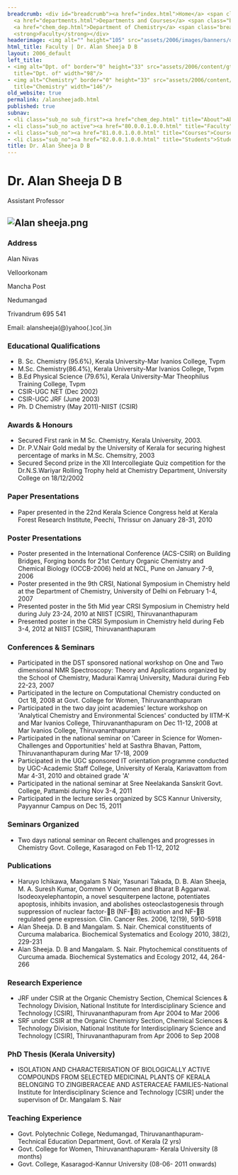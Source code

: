 ```yaml
---
breadcrumb: <div id="breadcrumb"><a href="index.html">Home</a> <span class="breadcrumb_spacer">&gt;</span>
  <a href="departments.html">Departments and Courses</a> <span class="breadcrumb_spacer">&gt;</span>
  <a href="chem_dep.html">Department of Chemistry</a> <span class="breadcrumb_spacer">&gt;</span>
  <strong>Faculty</strong></div>
headerimage: <img alt="" height="105" src="assets/2006/images/banners/departments.jpg" width="472"/>
html_title: Faculty | Dr. Alan Sheeja D B
layout: 2006_default
left_title:
- <img alt="Dpt. of" border="0" height="33" src="assets/2006/content/gt/fcb6421c7c62628408190d4ca84029e5.png"
  title="Dpt. of" width="98"/>
- <img alt="Chemistry" border="0" height="33" src="assets/2006/content/gt/7ed40be81a597d79acdb7f2e7ac6bfb9.png"
  title="Chemistry" width="146"/>
old_website: true
permalink: /alansheejadb.html
published: true
subnav:
- <li class="sub_no sub_first"><a href="chem_dep.html" title="About">About</a></li>
- <li class="sub_no active"><a href="80.0.0.1.0.0.html" title="Faculty">Faculty</a></li>
- <li class="sub_no"><a href="81.0.0.1.0.0.html" title="Courses">Courses</a></li>
- <li class="sub_no"><a href="82.0.0.1.0.0.html" title="Students">Students</a></li>
title: Dr. Alan Sheeja D B
---
```


# Dr. Alan Sheeja D B

Assistant Professor

![Alan sheeja.png](assets/2006/content/assets/2006/images/c1a597490dbf6617d883b1823f231190.png)  
---  
  
### Address

Alan Nivas

Velloorkonam

Mancha Post

Nedumangad

Trivandrum 695 541  
  
Email: alansheeja(@)yahoo(.)co(.)in

### Educational Qualifications

  * B. Sc. Chemistry (95.6%), Kerala University-Mar Ivanios College, Tvpm
  * M.Sc. Chemistry(86.4%), Kerala University-Mar Ivanios College, Tvpm
  * B.Ed Physical Science (79.6%), Kerala University-Mar Theophilus Training College, Tvpm
  * CSIR-UGC NET (Dec 2002)
  * CSIR-UGC JRF (June 2003)
  * Ph. D Chemistry (May 2011)-NIIST (CSIR)

### Awards & Honours

  * Secured First rank in M Sc. Chemistry, Kerala University, 2003.
  * Dr. P.V.Nair Gold medal by the University of Kerala for securing highest percentage of marks in M.Sc. Chemsitry, 2003
  * Secured Second prize in the XII Intercollegiate Quiz competition for the Dr.N.S.Wariyar Rolling Trophy held at Chemistry Department, University College on 18/12/2002

### Paper Presentations

  * Paper presented in the 22nd Kerala Science Congress held at Kerala Forest Research Institute, Peechi, Thrissur on January 28-31, 2010

### Poster Presentations

  * Poster presented in the International Conference (ACS-CSIR) on Building Bridges, Forging bonds for 21st Century Organic Chemistry and Chemical Biology (OCCB-2006) held at NCL, Pune on January 7-9, 2006
  * Poster presented in the 9th CRSI, National Symposium in Chemistry held at the Department of Chemistry, University of Delhi on February 1-4, 2007
  * Presented poster in the 5th Mid year CRSI Symposium in Chemistry held during July 23-24, 2010 at NIIST [CSIR], Thiruvananthapuram
  * Presented poster in the CRSI Symposium in Chemistry held during Feb 3-4, 2012 at NIIST [CSIR], Thiruvananthapuram

### Conferences & Seminars

  * Participated in the DST sponsored national workshop on One and Two dimensional NMR Spectroscopy: Theory and Applications organized by the School of Chemistry, Madurai Kamraj University, Madurai during Feb 22-23, 2007
  * Participated in the lecture on Computational Chemistry conducted on Oct 18, 2008 at Govt. College for Women, Thiruvananthapuram
  * Participated in the two day joint academies' lecture workshop on 'Analytical Chemistry and Environmental Sciences' conducted by IITM-K and Mar Ivanios College, Thiruvananthapuram on Dec 11-12, 2008 at Mar Ivanios College, Thiruvananthapuram
  * Participated in the national seminar on 'Career in Science for Women-Challenges and Opportunities' held at Sasthra Bhavan, Pattom, Thiruvananthapuram during Mar 17-18, 2009
  * Participated in the UGC sponsored IT orientation programme conducted by UGC-Academic Staff College, University of Kerala, Kariavattom from Mar 4-31, 2010 and obtained grade 'A'
  * Participated in the national seminar at Sree Neelakanda Sanskrit Govt. College, Pattambi during Nov 3-4, 2011
  * Participated in the lecture series organized by SCS Kannur University, Payyannur Campus on Dec 15, 2011

### Seminars Organized

  * Two days national seminar on Recent challenges and progresses in Chemistry Govt. College, Kasaragod on Feb 11-12, 2012

### Publications

  * Haruyo Ichikawa, Mangalam S Nair, Yasunari Takada, D. B. Alan Sheeja, M. A. Suresh Kumar, Oommen V Oommen and Bharat B Aggarwal. Isodeoxyelephantopin, a novel sesquiterpene lactone, potentiates apoptosis, inhibits invasion, and abolishes osteoclastogenesis through suppression of nuclear factor-B (NF-B) activation and NF-B regulated gene expression. Clin. Cancer Res. 2006, 12(19), 5910-5918
  * Alan Sheeja. D. B and Mangalam. S. Nair. Chemical constituents of Curcuma malabarica. Biochemical Systematics and Ecology 2010, 38(2), 229-231
  * Alan Sheeja. D. B and Mangalam. S. Nair. Phytochemical constituents of Curcuma amada. Biochemical Systematics and Ecology 2012, 44, 264-266

### Research Experience

  * JRF under CSIR at the Organic Chemistry Section, Chemical Sciences & Technology Division, National Institute for Interdisciplinary Science and Technology [CSIR], Thiruvananthapuram from Apr 2004 to Mar 2006
  * SRF under CSIR at the Organic Chemistry Section, Chemical Sciences & Technology Division, National Institute for Interdisciplinary Science and Technology [CSIR], Thiruvananthapuram from Apr 2006 to Sep 2008

### PhD Thesis (Kerala University)

  * ISOLATION AND CHARACTERISATION OF BIOLOGICALLY ACTIVE COMPOUNDS FROM SELECTED MEDICINAL PLANTS OF KERALA BELONGING TO ZINGIBERACEAE AND ASTERACEAE FAMILIES-National Institute for Interdisciplinary Science and Technology [CSIR] under the supervison of Dr. Mangalam S. Nair

### Teaching Experience

  * Govt. Polytechnic College, Nedumangad, Thiruvananthapuram-Technical Education Department, Govt. of Kerala (2 yrs)
  * Govt. College for Women, Thiruvananthapuram- Kerala University (8 months)
  * Govt. College, Kasaragod-Kannur University (08-06- 2011 onwards)